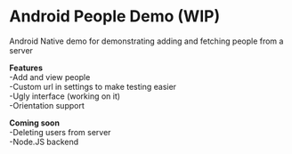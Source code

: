 # Android People Demo (WIP)

Android Native demo for demonstrating adding and fetching people from a server<br>

<b>Features</b><br>
-Add and view people<br>
-Custom url in settings to make testing easier<br>
-Ugly interface (working on it)<br>
-Orientation support<br>


<b>Coming soon</b><br>
-Deleting users from server<br>
-Node.JS backend<br>
